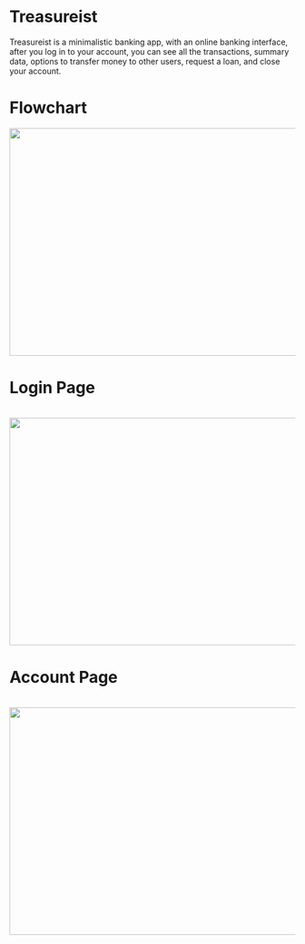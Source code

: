 # <h1>Treasureist</h1>

  Treasureist is a minimalistic banking app, with an online banking interface, after you log in to your account, you can see all the transactions, summary data, options to       transfer money to other users, request a loan, and close your account.

  <h1>Flowchart</h1>
  <img src="https://user-images.githubusercontent.com/67641687/130906186-ed521354-bd97-46b0-a541-dc6a2a722d52.png" width="800" height="400">
  <br>
  <h1>Login Page</h1>
  <br>
  <img src="https://user-images.githubusercontent.com/67641687/130907231-5ff2312a-9af3-49f6-a45f-26d99fac0d90.PNG" width="800" height="400">
  <br>

  <h1>Account Page</h1>
  <br>
  <img src="https://user-images.githubusercontent.com/67641687/130907258-01829052-87a6-4652-923e-13f03539e169.PNG" width="800" height="400">

